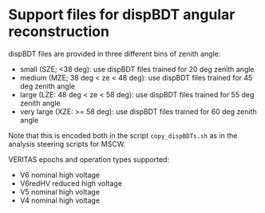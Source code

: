 # Support files for dispBDT angular reconstruction

dispBDT files are provided in three different bins of zenith angle:
- small (SZE; <38 deg): use dispBDT files trained for 20 deg zenith angle
- medium (MZE; 38 deg < ze < 48 deg): use dispBDT files trained for 45 deg zenith angle
- large (LZE: 48 deg < ze < 58 deg): use dispBDT files trained for 55 deg zenith angle
- very large (XZE: >= 58 deg): use dispBDT files trained for 60 deg zenith angle

Note that this is encoded both in the script `copy_dispBDTs.sh` as in the
analysis steering scripts for MSCW.

VERITAS epochs and operation types supported:
- V6 nominal high voltage
- V6redHV reduced high voltage
- V5 nominal high voltage
- V4 nominal high voltage
